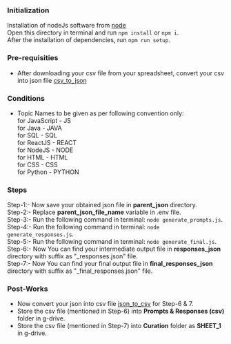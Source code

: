 ### Initialization
Installation of nodeJs software from [node](https://nodejs.org/en/download)  
Open this directory in terminal and run `npm install` or `npm i`.    
After the installation of dependencies, run `npm run setup`.  

### Pre-requisities
- After downloading your csv file from your spreadsheet, convert your csv into json file [csv_to_json](https://data.page/csv/json)

### Conditions
- Topic Names to be given as per following convention only:  
for JavaScript - JS  
for Java       - JAVA  
for SQL        - SQL  
for ReactJS    - REACT  
for NodeJS     - NODE  
for HTML       - HTML  
for CSS        - CSS  
for Python     - PYTHON  

### Steps
Step-1:- Now save your obtained json file in **parent_json** directory.  
Step-2:- Replace **parent_json_file_name** variable in .env file.  
Step-3:- Run the following command in terminal: ` node generate_prompts.js `.  
Step-4:- Run the following command in terminal: ` node generate_responses.js `.  
Step-5:- Run the following command in terminal: ` node generate_final.js `.  
Step-6:- Now You can find your intermediate output file in **responses_json** directory with suffix as "_responses.json" file.  
Step-7:- Now You can find your final output file in **final_responses_json** directory with suffix as "_final_responses.json" file.  

### Post-Works
- Now convert your json into csv file [json_to_csv](https://data.page/json/csv) for Step-6 & 7.  
- Store the csv file (mentioned in Step-6) into **Prompts & Responses (csv)** folder in g-drive.
- Store the csv file (mentioned in Step-7) into **Curation** folder as **SHEET_1** in g-drive.
